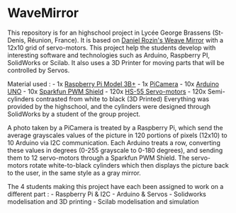 # WaveMirror

This repository is for an highschool project in Lycée George Brassens (St-Denis, Réunion, France). It is based on [Daniel Rozin's Weave Mirror](https://smoothware.com/danny/weavemirror.html) with a 12x10 grid of servo-motors.
This project help the students develop with interesting software and technologies such as Arduino, Raspberry PI, SolidWorks or Scilab. It also uses a 3D Printer for moving parts that will be controlled by Servos.

Material used :
	-   1x [Raspberry Pi Model 3B+](https://www.raspberrypi.org/products/raspberry-pi-3-model-b/)
	-   1x [PiCamera](https://www.amazon.com/Raspberry-Pi-Camera-Module-Megapixel/dp/B01ER2SKFS)
	-  10x [Arduino UNO](https://store.arduino.cc/arduino-uno-rev3)
	-  10x [Sparkfun PWM Shield](https://www.sparkfun.com/products/10615)
	- 120x [HS-55 Servo-motors](https://www.servocity.com/hitec-hs-55-servo)
	- 120x Semi-cylinders contrasted from white to black (3D Printed)
Everything was provided by the highschool, and the cylinders were designed through SolidWorks by a student of the group project.  

A photo taken by a PiCamera is treated by a Raspberry Pi, which send the average grayscales values of the picture in 120 portions of pixels (12x10) to 10 Arduino via I2C communication. Each Arduino treats a row, converting these values in degrees (0-255 grayscale to 0-180 degrees), and sending them to 12 servo-motors through a Sparkfun PWM Shield. The servo-motors rotate  white-to-black cylinders which then displays the picture back to the user, in the same style as a gray mirror. 

The 4 students making this project have each been assigned to work on a different part :
	- Raspberry Pi & I2C
	- Arduino & Servos
	- Solidworks modelisation and 3D printing
	- Scilab modelisation and simulation